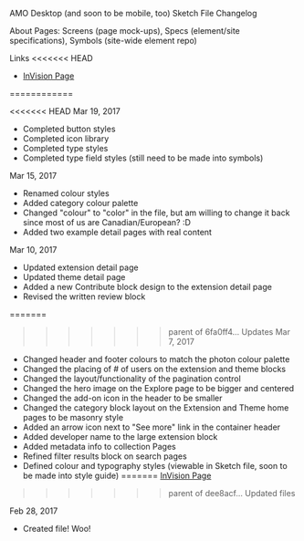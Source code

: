 AMO Desktop (and soon to be mobile, too) Sketch File Changelog

About
Pages: Screens (page mock-ups), Specs (element/site specifications), Symbols (site-wide element repo)

Links
<<<<<<< HEAD
- [InVision Page](https://mozilla.invisionapp.com/share/T59YLZYSM)

============

<<<<<<< HEAD
Mar 19, 2017
- Completed button styles
- Completed icon library
- Completed type styles
- Completed type field styles (still need to be made into symbols)

Mar 15, 2017
- Renamed colour styles
- Added category colour palette
- Changed "colour" to "color" in the file, but am willing to change it back since most of us are Canadian/European? :D
- Added two example detail pages with real content

Mar 10, 2017
- Updated extension detail page
- Updated theme detail page
- Added a new Contribute block design to the extension detail page
- Revised the written review block

=======
>>>>>>> parent of 6fa0ff4... Updates
Mar 7, 2017
- Changed header and footer colours to match the photon colour palette
- Changed the placing of # of users on the extension and theme blocks
- Changed the layout/functionality of the pagination control
- Changed the hero image on the Explore page to be bigger and centered
- Changed the add-on icon in the header to be smaller
- Changed the category block layout on the Extension and Theme home pages to be masonry style
- Added an arrow icon next to "See more" link in the container header
- Added developer name to the large extension block
- Added metadata info to collection Pages
- Refined filter results block on search pages
- Defined colour and typography styles (viewable in Sketch file, soon to be made into style guide)
=======
[InVision Page](https://mozilla.invisionapp.com/share/T59YLZYSM) 
>>>>>>> parent of dee8acf... Updated files

Feb 28, 2017
- Created file! Woo!
